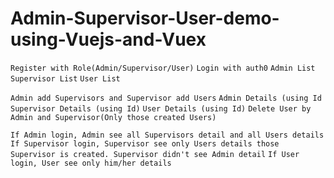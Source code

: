 # Admin-Supervisor-User-demo-using-Vuejs-and-Vuex

`Register with Role(Admin/Supervisor/User)`
`Login with auth0`
`Admin List`
`Supervisor List`
`User List`

`Admin add Supervisors and Supervisor add Users`
`Admin Details (using Id`
`Supervisor Details (using Id)`
`User Details (using Id)`
`Delete User by Admin and Supervisor(Only those created Users)`

`If Admin login, Admin see all Supervisors detail and all Users details`
`If Supervisor login, Supervisor see only Users details those Supervisor is created. Supervisor didn't see Admin detail`
`If User login, User see only him/her details`
